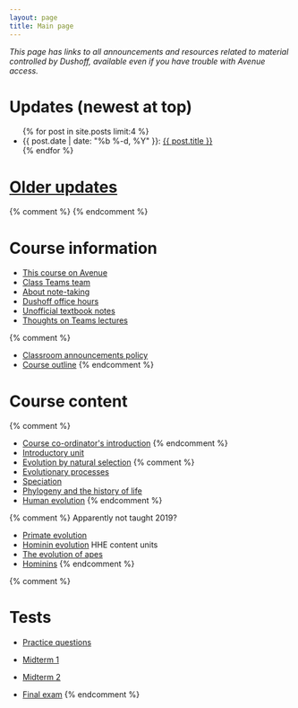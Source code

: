 ```yaml
---
layout: page
title: Main page
---
```


_This page has links to all announcements and resources related to material controlled by Dushoff, available even if you have trouble with Avenue access._

# Updates (newest at top)
<!-- # [Updates](updates.html) -->

<ul class="post-list">
	{% for post in site.posts limit:4 %}
		<li>
			<span class="post-meta">{{ post.date | date: "%b %-d, %Y" }}: </span>
				<a class="post-mini" href="{{ post.url | prepend: site.baseurl }}">{{ post.title }}</a>
		</li>
	{% endfor %}
</ul>

# [Older updates](updates.html)
{% comment %} 
{% endcomment %} 

# Course information

* [This course on Avenue](https://avenue.cllmcmaster.ca/d2l/home/412000)
* [Class Teams team](https://teams.microsoft.com/l/team/19%3aabqC9ao2ShWYbTbQeLP8RRHnyxcB4aNF9vLL9S4OUbA1%40thread.tacv2/conversations?groupId=8fcfe17f-757c-4740-9b51-ac5be14bc8a9&tenantId=44376307-b429-42ad-8c25-28cd496f4772)
* [About note-taking](http://www.vox.com/2014/6/4/5776804/note-taking-by-hand-versus-laptop)
* [Dushoff office hours](/office.html)
* [Unofficial textbook notes](books.html)
* [Thoughts on Teams lectures](teams.html)

{% comment %} 
* [Classroom announcements policy](/announcements.html)
* [Course outline](/materials/outline.pdf)
{% endcomment %} 

# Course content

{% comment %} 
* [Course co-ordinator's introduction](materials/outline.pdf)
{% endcomment %} 
* [Introductory unit](intro.html)
* [Evolution by natural selection](ns.html)
{% comment %} 
* [Evolutionary processes](processes.html)
* [Speciation](speciation.html)
* [Phylogeny and the history of life](phylogeny.html)
* [Human evolution](humans.html)
{% endcomment %} 

{% comment %} 
Apparently not taught 2019?
* [Primate evolution](primates.html)
* [Hominin evolution](hominins.html)
HHE content units
* [The evolution of apes](apes.html)
* [Hominins](homo.html)
{% endcomment %} 

{% comment %} 
# Tests 

* [Practice questions](practice.html)
* [Midterm 1](midterm1.html)
* [Midterm 2](midterm2.html)

* [Final exam](final.html) 
{% endcomment %} 

